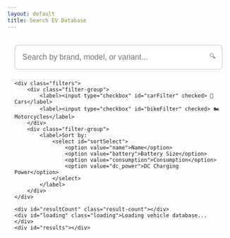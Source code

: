 ```yaml
---
layout: default
title: Search EV Database
---
```


<div class="search-container">
    <div class="search-box">
        <input type="text" id="searchInput" placeholder="Search by brand, model, or variant...">
        <div class="search-icon">🔍</div>
    </div>
    
    <div class="filters">
        <div class="filter-group">
            <label><input type="checkbox" id="carFilter" checked> 🚗 Cars</label>
            <label><input type="checkbox" id="bikeFilter" checked> 🏍️ Motorcycles</label>
        </div>
        <div class="filter-group">
            <label>Sort by:
                <select id="sortSelect">
                    <option value="name">Name</option>
                    <option value="battery">Battery Size</option>
                    <option value="consumption">Consumption</option>
                    <option value="dc_power">DC Charging Power</option>
                </select>
            </label>
        </div>
    </div>

    <div id="resultCount" class="result-count"></div>
    <div id="loading" class="loading">Loading vehicle database...</div>
    <div id="results"></div>
</div>

<script>
document.addEventListener('DOMContentLoaded', async () => {
    const searchInput = document.getElementById('searchInput');
    const resultsDiv = document.getElementById('results');
    const resultCount = document.getElementById('resultCount');
    const carFilter = document.getElementById('carFilter');
    const bikeFilter = document.getElementById('bikeFilter');
    const sortSelect = document.getElementById('sortSelect');
    const loading = document.getElementById('loading');

    try {
        const response = await fetch('https://raw.githubusercontent.com/KilowattApp/open-ev-data/refs/heads/master/data/ev-data.json');
        const data = await response.json();
        const evData = data.data;
        loading.style.display = 'none';

        function formatPorts(ports) {
            if (!ports || ports.length === 0) return 'None';
            return ports.map(port => port.replace('_', ' ').toUpperCase()).join(', ');
        }

        function sortResults(results, sortBy) {
            return [...results].sort((a, b) => {
                switch(sortBy) {
                    case 'name':
                        return `${a.brand} ${a.model}`.localeCompare(`${b.brand} ${b.model}`);
                    case 'battery':
                        return b.usable_battery_size - a.usable_battery_size;
                    case 'consumption':
                        return a.energy_consumption.average_consumption - b.energy_consumption.average_consumption;
                    case 'dc_power':
                        const aPower = a.dc_charger?.max_power || 0;
                        const bPower = b.dc_charger?.max_power || 0;
                        return bPower - aPower;
                    default:
                        return 0;
                }
            });
        }

        function search(query) {
            return evData.filter(car => {
                if (!carFilter.checked && !bikeFilter.checked) {
                    return false;
                }

                const matchesType = 
                    (car.vehicle_type === 'car' && carFilter.checked) ||
                    (car.vehicle_type === 'motorbike' && bikeFilter.checked);

                if (!query) {
                    return matchesType;
                }

                query = query.toLowerCase();
                const matchesSearch = car.brand.toLowerCase().includes(query) ||
                    car.model.toLowerCase().includes(query) ||
                    (car.variant || '').toLowerCase().includes(query);
                
                return matchesSearch && matchesType;
            });
        }

        function displayResults(results) {
            const sortedResults = sortResults(results, sortSelect.value);
            resultCount.textContent = `Found ${results.length} vehicle${results.length === 1 ? '' : 's'}`;
            
            if (results.length === 0) {
                resultsDiv.innerHTML = '<div class="no-results">No matches found. Try adjusting your search or filters.</div>';
                return;
            }

            resultsDiv.innerHTML = sortedResults.map(car => `
                <div class="car-card">
                    <div class="car-header">
                        <h3>${car.brand} ${car.model} ${car.variant || ''}</h3>
                        <span class="vehicle-type">${car.vehicle_type === 'car' ? '🚗' : '🏍️'}</span>
                    </div>
                    <div class="car-details">
                        <div class="detail-grid">
                            <div class="detail-item">
                                <span class="label">Battery</span>
                                <span class="value">${car.usable_battery_size} kWh</span>
                            </div>
                            <div class="detail-item">
                                <span class="label">Consumption</span>
                                <span class="value">${car.energy_consumption.average_consumption} kWh/100km</span>
                            </div>
                            ${car.release_year ? `
                                <div class="detail-item">
                                    <span class="label">Release Year</span>
                                    <span class="value">${car.release_year}</span>
                                </div>
                            ` : ''}
                        </div>

                        <div class="charging-section">
                            <h4>Charging Capabilities</h4>
                            <div class="charging-details">
                                <div class="ac-charging">
                                    <span class="label">AC Charging:</span>
                                    <span class="value">${car.ac_charger.max_power} kW</span>
                                    <div class="ports">Ports: ${formatPorts(car.ac_charger.ports)}</div>
                                </div>
                                ${car.dc_charger ? `
                                    <div class="dc-charging">
                                        <span class="label">DC Charging:</span>
                                        <span class="value">${car.dc_charger.max_power} kW</span>
                                        <div class="ports">Ports: ${formatPorts(car.dc_charger.ports)}</div>
                                    </div>
                                ` : ''}
                            </div>
                            ${car.dc_charger?.charging_curve ? `
                                <div class="charging-curve">
                                    <h4>DC Charging Curve</h4>
                                    <div class="curve-points">
                                        ${car.dc_charger.charging_curve.map(point => `
                                            <div class="curve-point">
                                                <span class="percentage">${point.percentage}%</span>
                                                <span class="power">${point.power}kW</span>
                                            </div>
                                        `).join('')}
                                    </div>
                                </div>
                            ` : ''}
                        </div>
                    </div>
                </div>
            `).join('');
        }

        let debounceTimeout;
        function debounceSearch() {
            clearTimeout(debounceTimeout);
            debounceTimeout = setTimeout(() => {
                const query = searchInput.value;
                const results = search(query);
                displayResults(results);
            }, 300);
        }

        function updateResults() {
            const query = searchInput.value;
            const results = search(query);
            displayResults(results);
        }

        searchInput.addEventListener('input', debounceSearch);
        carFilter.addEventListener('change', debounceSearch);
        bikeFilter.addEventListener('change', debounceSearch);
        sortSelect.addEventListener('change', debounceSearch);

        updateResults();

    } catch (error) {
        loading.innerHTML = 'Error loading vehicle database. Please try again later.';
        console.error('Error:', error);
    }
});
</script>

<style>
.search-container {
    margin: 2rem auto;
    max-width: 1200px;
    padding: 0 1rem;
}

.search-box {
    position: relative;
    margin-bottom: 1.5rem;
}

.search-icon {
    position: absolute;
    right: 1rem;
    top: 50%;
    transform: translateY(-50%);
    color: #666;
}

#searchInput {
    width: 100%;
    padding: 1rem;
    padding-right: 2.5rem;
    font-size: 1.1rem;
    border: 2px solid #ddd;
    border-radius: 8px;
    transition: border-color 0.3s ease;
}

#searchInput:focus {
    border-color: #0366d6;
    outline: none;
}

.filters {
    display: flex;
    justify-content: space-between;
    align-items: center;
    margin: 1rem 0;
    padding: 1rem;
    background: #f6f8fa;
    border-radius: 8px;
}

.filter-group {
    display: flex;
    gap: 1rem;
}

.filter-group label {
    display: flex;
    align-items: center;
    gap: 0.5rem;
}

select {
    padding: 0.5rem;
    border-radius: 4px;
    border: 1px solid #ddd;
}

.result-count {
    margin: 1rem 0;
    color: #666;
    font-size: 0.9rem;
}

.loading {
    text-align: center;
    padding: 2rem;
    color: #666;
}

.no-results {
    text-align: center;
    padding: 2rem;
    color: #666;
    background: #f6f8fa;
    border-radius: 8px;
}

.car-card {
    border: 1px solid #eaecef;
    border-radius: 12px;
    padding: 1.5rem;
    margin-bottom: 1.5rem;
    background-color: #fff;
    box-shadow: 0 2px 4px rgba(0,0,0,0.05);
    transition: transform 0.2s ease, box-shadow 0.2s ease;
}

.car-card:hover {
    transform: translateY(-2px);
    box-shadow: 0 4px 8px rgba(0,0,0,0.1);
}

.car-header {
    display: flex;
    justify-content: space-between;
    align-items: center;
    margin-bottom: 1rem;
}

.car-header h3 {
    margin: 0;
    color: #0366d6;
    font-size: 1.3rem;
}

.vehicle-type {
    font-size: 1.5rem;
}

.detail-grid {
    display: grid;
    grid-template-columns: repeat(auto-fit, minmax(200px, 1fr));
    gap: 1rem;
    margin-bottom: 1.5rem;
}

.detail-item {
    background: #f6f8fa;
    padding: 0.8rem;
    border-radius: 6px;
}

.detail-item .label {
    display: block;
    color: #666;
    font-size: 0.9rem;
    margin-bottom: 0.3rem;
}

.detail-item .value {
    font-size: 1.1rem;
    font-weight: 500;
}

.charging-section {
    border-top: 1px solid #eaecef;
    padding-top: 1rem;
}

.charging-section h4 {
    margin: 0 0 1rem 0;
    color: #24292e;
}

.charging-details {
    display: grid;
    grid-template-columns: repeat(auto-fit, minmax(200px, 1fr));
    gap: 1rem;
    margin-bottom: 1rem;
}

.ac-charging, .dc-charging {
    background: #f6f8fa;
    padding: 1rem;
    border-radius: 6px;
}

.ports {
    margin-top: 0.5rem;
    font-size: 0.9rem;
    color: #666;
}

.charging-curve {
    margin-top: 1.5rem;
}

.curve-points {
    display: flex;
    flex-wrap: wrap;
    gap: 0.5rem;
    background: #f6f8fa;
    padding: 1rem;
    border-radius: 6px;
}

.curve-point {
    display: flex;
    flex-direction: column;
    align-items: center;
    background: #fff;
    padding: 0.5rem 0.8rem;
    border-radius: 4px;
    border: 1px solid #eaecef;
}

.curve-point .percentage {
    font-weight: 500;
    color: #0366d6;
}

.curve-point .power {
    font-size: 0.9rem;
    color: #666;
}

@media (max-width: 768px) {
    .filters {
        flex-direction: column;
        gap: 1rem;
    }
    
    .filter-group {
        width: 100%;
        justify-content: space-between;
    }
}
</style>

